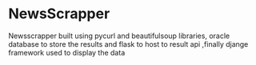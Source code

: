 # NewsScrapper
Newsscrapper built using pycurl and beautifulsoup libraries, oracle database to store the results and flask to host to result api ,finally djange framework used to display the data
